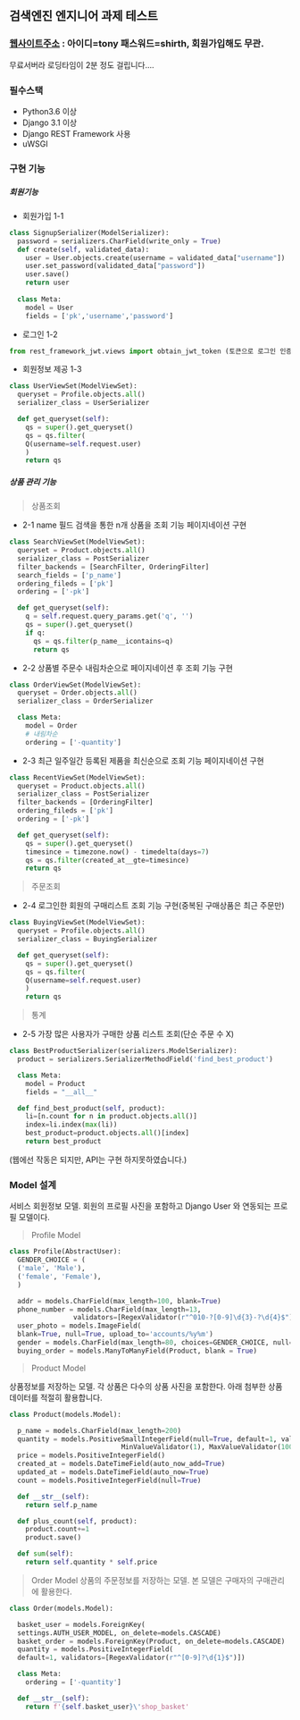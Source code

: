 
## 검색엔진 엔지니어 과제 테스트


### [웹사이트주소](https://gwanholee.azurewebsites.net/)  : 아이디=tony 패스워드=shirth, 회원가입해도 무관.
  무료서버라 로딩타임이 2분 정도 걸립니다....


### 필수스택
* Python3.6 이상
* Django 3.1 이상
* Django REST Framework 사용
* uWSGI

### 구현 기능

##### 회원기능
* 회원가입 1-1

```py
class SignupSerializer(ModelSerializer):
  password = serializers.CharField(write_only = True)
  def create(self, validated_data):
    user = User.objects.create(username = validated_data["username"])
    user.set_password(validated_data["password"])
    user.save()
    return user         
    
  class Meta:
    model = User
    fields = ['pk','username','password']
```


* 로그인 1-2

```py
from rest_framework_jwt.views import obtain_jwt_token (토큰으로 로그인 인증)
```

* 회원정보 제공 1-3

```py
class UserViewSet(ModelViewSet):
  queryset = Profile.objects.all()
  serializer_class = UserSerializer

  def get_queryset(self):
    qs = super().get_queryset()
    qs = qs.filter(
    Q(username=self.request.user)
    )
    return qs
```


##### 상품 관리 기능 
> 상품조회 
* 2-1 name 필드 검색을 통한 n개 상품을 조회 기능 페이지네이션 구현

```py
class SearchViewSet(ModelViewSet):
  queryset = Product.objects.all()
  serializer_class = PostSerializer
  filter_backends = [SearchFilter, OrderingFilter]
  search_fields = ['p_name']
  ordering_fileds = ['pk']
  ordering = ['-pk']

  def get_queryset(self):
    q = self.request.query_params.get('q', '')
    qs = super().get_queryset()
    if q:
      qs = qs.filter(p_name__icontains=q)
      return qs
```


* 2-2 상품별 주문수 내림차순으로 페이지네이션 후 조회 기능 구현

```py
class OrderViewSet(ModelViewSet):
  queryset = Order.objects.all()
  serializer_class = OrderSerializer

  class Meta:
    model = Order
    # 내림차순
    ordering = ['-quantity']
```


* 2-3 최근 일주일간 등록된 제품을 최신순으로 조회 기능 페이지네이션 구현
```py
class RecentViewSet(ModelViewSet):
  queryset = Product.objects.all()
  serializer_class = PostSerializer
  filter_backends = [OrderingFilter]
  ordering_fileds = ['pk']
  ordering = ['-pk']

  def get_queryset(self):
    qs = super().get_queryset()
    timesince = timezone.now() - timedelta(days=7)
    qs = qs.filter(created_at__gte=timesince)
    return qs
```


> 주문조회  
*  2-4 로그인한 회원의 구매리스트 조회 기능 구현(중복된 구매상품은 최근 주문만)

```py
class BuyingViewSet(ModelViewSet):
  queryset = Profile.objects.all()
  serializer_class = BuyingSerializer

  def get_queryset(self):
    qs = super().get_queryset()
    qs = qs.filter(
    Q(username=self.request.user)
    )
    return qs
```


> 통계
* 2-5 가장 많은 사용자가 구매한 상품 리스트 조회(단순 주문 수 X)

```py
class BestProductSerializer(serializers.ModelSerializer):
  product = serializers.SerializerMethodField('find_best_product')

  class Meta:
    model = Product
    fields = "__all__"

  def find_best_product(self, product):
    li=[n.count for n in product.objects.all()]
    index=li.index(max(li))
    best_product=product.objects.all()[index]
    return best_product
```
(웹에선 작동은 되지만, API는 구현 하지못하였습니다.)


### Model 설계

서비스 회원정보 모델. 회원의 프로필 사진을 포함하고 Django User 와 연동되는 프로필 모델이다.

> Profile Model

```py
class Profile(AbstractUser):
  GENDER_CHOICE = (
  ('male', 'Male'),
  ('female', 'Female'),
  )

  addr = models.CharField(max_length=100, blank=True)
  phone_number = models.CharField(max_length=13,
                validators=[RegexValidator(r"^010-?[0-9]\d{3}-?\d{4}$")], blank = True)
  user_photo = models.ImageField(
  blank=True, null=True, upload_to='accounts/%y%m')
  gender = models.CharField(max_length=80, choices=GENDER_CHOICE, null=True)
  buying_order = models.ManyToManyField(Product, blank = True)
```

> Product Model

상품정보를 저장하는 모델. 각 상품은 다수의 상품 사진을 포함한다. 아래 첨부한 상품 데이터를 적절히 활용합니다.

```py
class Product(models.Model):

  p_name = models.CharField(max_length=200)
  quantity = models.PositiveSmallIntegerField(null=True, default=1, validators=[
                            MinValueValidator(1), MaxValueValidator(100)])
  price = models.PositiveIntegerField()
  created_at = models.DateTimeField(auto_now_add=True)
  updated_at = models.DateTimeField(auto_now=True)
  count = models.PositiveIntegerField(null=True)

  def __str__(self):
    return self.p_name

  def plus_count(self, product):
    product.count+=1
    product.save()

  def sum(self):
    return self.quantity * self.price
```


> Order Model
상품의 주문정보를 저장하는 모델. 본 모델은 구매자의 구매관리 에 활용한다.

```py
class Order(models.Model):

  basket_user = models.ForeignKey(
  settings.AUTH_USER_MODEL, on_delete=models.CASCADE)
  basket_order = models.ForeignKey(Product, on_delete=models.CASCADE)
  quantity = models.PositiveIntegerField(
  default=1, validators=[RegexValidator(r"^[0-9]?\d{1}$")])

  class Meta:
    ordering = ['-quantity']

  def __str__(self):
    return f'{self.basket_user}\'shop_basket'
```




